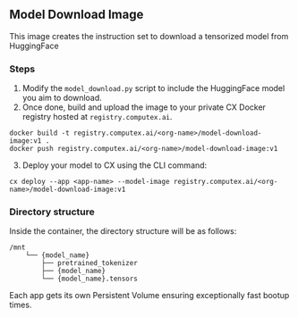 ## Model Download Image
This image creates the instruction set to download a tensorized model from HuggingFace

### Steps
1. Modify the `model_download.py` script to include the HuggingFace model you aim to download.
2. Once done, build and upload the image to your private CX Docker registry hosted at `registry.computex.ai`.

```
docker build -t registry.computex.ai/<org-name>/model-download-image:v1 .
docker push registry.computex.ai/<org-name>/model-download-image:v1
```

3. Deploy your model to CX using the CLI command:
```
cx deploy --app <app-name> --model-image registry.computex.ai/<org-name>/model-download-image:v1 
```

### Directory structure
Inside the container, the directory structure will be as follows:

```
/mnt
    └── {model_name}
        ├── pretrained_tokenizer
        ├── {model_name}
        └── {model_name}.tensors
```

Each app gets its own Persistent Volume ensuring exceptionally fast bootup times.

